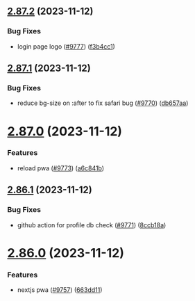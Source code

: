 ## [2.87.2](https://github.com/EddieHubCommunity/BioDrop/compare/v2.87.1...v2.87.2) (2023-11-12)


### Bug Fixes

* login page logo ([#9777](https://github.com/EddieHubCommunity/BioDrop/issues/9777)) ([f3b4cc1](https://github.com/EddieHubCommunity/BioDrop/commit/f3b4cc17739dcefb5c82a2bf7025edf846fe54fc))



## [2.87.1](https://github.com/EddieHubCommunity/BioDrop/compare/v2.87.0...v2.87.1) (2023-11-12)


### Bug Fixes

* reduce bg-size on :after to fix safari bug ([#9770](https://github.com/EddieHubCommunity/BioDrop/issues/9770)) ([db657aa](https://github.com/EddieHubCommunity/BioDrop/commit/db657aa757b9ed99a8da82d371fc196d8f25557d))



# [2.87.0](https://github.com/EddieHubCommunity/BioDrop/compare/v2.86.1...v2.87.0) (2023-11-12)


### Features

* reload pwa ([#9773](https://github.com/EddieHubCommunity/BioDrop/issues/9773)) ([a6c841b](https://github.com/EddieHubCommunity/BioDrop/commit/a6c841b7c47f64368a17987c0713b89f66184e10))



## [2.86.1](https://github.com/EddieHubCommunity/BioDrop/compare/v2.86.0...v2.86.1) (2023-11-12)


### Bug Fixes

* github action for profile db check ([#9771](https://github.com/EddieHubCommunity/BioDrop/issues/9771)) ([8ccb18a](https://github.com/EddieHubCommunity/BioDrop/commit/8ccb18aee3ffe855a36cf2dcaf2c22433c2c89f3))



# [2.86.0](https://github.com/EddieHubCommunity/BioDrop/compare/v2.85.5...v2.86.0) (2023-11-12)


### Features

* nextjs pwa ([#9757](https://github.com/EddieHubCommunity/BioDrop/issues/9757)) ([663dd11](https://github.com/EddieHubCommunity/BioDrop/commit/663dd112ed24099da871268531043ffd40318d5f))



